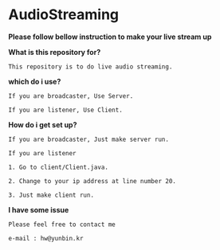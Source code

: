 # AudioStreaming

**Please follow bellow instruction to make your live stream up**


**What is this repository for?**

`This repository is to do live audio streaming.`

**which do i use?**

`If you are broadcaster, Use Server.`

`If you are listener, Use Client.`


**How do i get set up?**

`If you are broadcaster, Just make server run.`

`If you are listener`

`1. Go to client/Client.java.` 

`2. Change to your ip address at line number 20.`

`3. Just make client run.`

**I have some issue**

`Please feel free to contact me`

`e-mail : hw@yunbin.kr`

